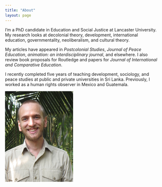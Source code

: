 ```yaml
---
title: "About"
layout: page
---
```


I’m a PhD candidate in Education and Social Justice at Lancaster University. My research looks at decolonial theory, development, international education, governmentality, neoliberalism, and cultural theory. 

My articles have appeared in _Postcolonial Studies_, _Journal of Peace Education_, _animation: an interdisciplinary journal_, and elsewhere. I also review book proposals for Routledge and papers for _Journal of International and Comparative Education_.

I recently completed five years of teaching development, sociology, and peace studies at public and private universities in Sri Lanka. Previously, I worked as a human rights observer in Mexico and Guatemala.


![DavidGolding.jpg](/assets/DavidGolding.JPG)

